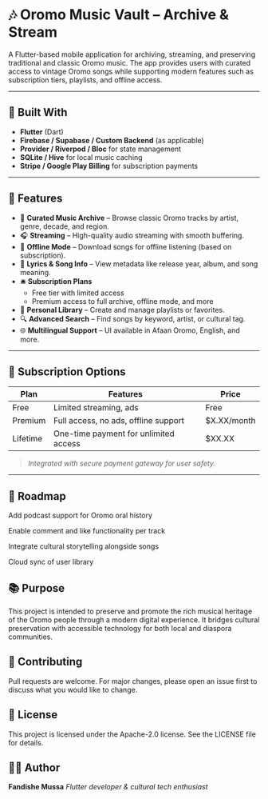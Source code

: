 # 🎶 Oromo Music Vault – Archive & Stream

A Flutter-based mobile application for archiving, streaming, and preserving traditional and classic Oromo music. The app provides users with curated access to vintage Oromo songs while supporting modern features such as subscription tiers, playlists, and offline access.

---

## 📱 Built With

- **Flutter** (Dart)
- **Firebase / Supabase / Custom Backend** (as applicable)
- **Provider / Riverpod / Bloc** for state management
- **SQLite / Hive** for local music caching
- **Stripe / Google Play Billing** for subscription payments

---

## 🎵 Features

- 📁 **Curated Music Archive** – Browse classic Oromo tracks by artist, genre, decade, and region.
- 🎧 **Streaming** – High-quality audio streaming with smooth buffering.
- 💾 **Offline Mode** – Download songs for offline listening (based on subscription).
- 📜 **Lyrics & Song Info** – View metadata like release year, album, and song meaning.
- 🛎️ **Subscription Plans**
  - Free tier with limited access
  - Premium access to full archive, offline mode, and more
- 📂 **Personal Library** – Create and manage playlists or favorites.
- 🔍 **Advanced Search** – Find songs by keyword, artist, or cultural tag.
- 🌐 **Multilingual Support** – UI available in Afaan Oromo, English, and more.

---

## 🔐 Subscription Options

| Plan      | Features                                      | Price       |
|-----------|-----------------------------------------------|-------------|
| Free      | Limited streaming, ads                        | Free        |
| Premium   | Full access, no ads, offline support          | $X.XX/month |
| Lifetime  | One-time payment for unlimited access         | $XX.XX      |

> *Integrated with secure payment gateway for user safety.*

---
## 🧭 Roadmap
 Add podcast support for Oromo oral history

 Enable comment and like functionality per track

 Integrate cultural storytelling alongside songs

 Cloud sync of user library

## 📚 Purpose
This project is intended to preserve and promote the rich musical heritage of the Oromo people through a modern digital experience. It bridges cultural preservation with accessible technology for both local and diaspora communities.
## 🤝 Contributing
Pull requests are welcome. For major changes, please open an issue first to discuss what you would like to change.
## 📄 License
This project is licensed under the  Apache-2.0 license. See the LICENSE file for details.
## 🙋‍♂️ Author
**Fandishe Mussa**
*Flutter developer & cultural tech enthusiast*

